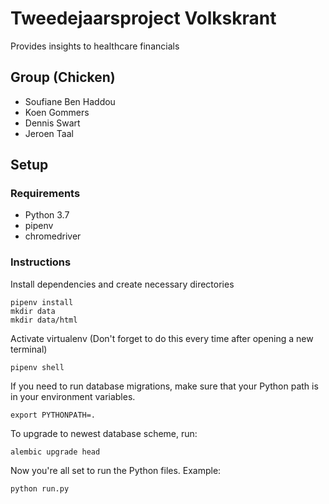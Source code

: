 # Tweedejaarsproject Volkskrant

Provides insights to healthcare financials

## Group (Chicken)
- Soufiane Ben Haddou
- Koen Gommers
- Dennis Swart
- Jeroen Taal

## Setup

### Requirements

- Python 3.7
- pipenv
- chromedriver

### Instructions

Install dependencies and create necessary directories

    pipenv install
    mkdir data
    mkdir data/html

Activate virtualenv (Don't forget to do this every time after opening a new terminal)

    pipenv shell

If you need to run database migrations, make sure that your Python path is in your environment variables.

    export PYTHONPATH=.

To upgrade to newest database scheme, run:

    alembic upgrade head

Now you're all set to run the Python files. Example:

    python run.py
